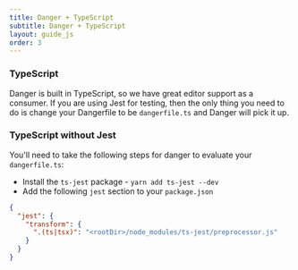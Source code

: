 ```yaml
---
title: Danger + TypeScript
subtitle: Danger + TypeScript
layout: guide_js
order: 3
---
```


### TypeScript

Danger is built in TypeScript, so we have great editor support as a consumer. If you are using Jest for testing, 
then the only thing you need to do is change your Dangerfile to be `dangerfile.ts` and Danger will pick it up.

### TypeScript without Jest

You'll need to take the following steps for danger to evaluate your `dangerfile.ts`:

* Install the `ts-jest` package - `yarn add ts-jest --dev`
* Add the following `jest` section to your `package.json`

```json
{
  "jest": {
    "transform": {
      ".(ts|tsx)": "<rootDir>/node_modules/ts-jest/preprocessor.js"
    }
  }
}
```
